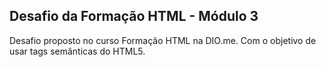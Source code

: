 ## Desafio da Formação HTML - Módulo 3

Desafio proposto no curso Formação HTML na DIO.me. Com o objetivo de usar tags semânticas do HTML5.
